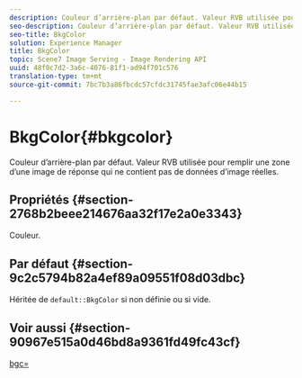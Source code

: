 ```yaml
---
description: Couleur d’arrière-plan par défaut. Valeur RVB utilisée pour remplir une zone d’une image de réponse qui ne contient pas de données d’image réelles.
seo-description: Couleur d’arrière-plan par défaut. Valeur RVB utilisée pour remplir une zone d’une image de réponse qui ne contient pas de données d’image réelles.
seo-title: BkgColor
solution: Experience Manager
title: BkgColor
topic: Scene7 Image Serving - Image Rendering API
uuid: 48f0c7d2-3a6c-4076-81f1-ad94f701c576
translation-type: tm+mt
source-git-commit: 7bc7b3a86fbcdc57cfdc31745fae3afc06e44b15

---
```



# BkgColor{#bkgcolor}

Couleur d’arrière-plan par défaut. Valeur RVB utilisée pour remplir une zone d’une image de réponse qui ne contient pas de données d’image réelles.

## Propriétés {#section-2768b2beee214676aa32f17e2a0e3343}

Couleur.

## Par défaut {#section-9c2c5794b82a4ef89a09551f08d03dbc}

Héritée de `default::BkgColor` si non définie ou si vide.

## Voir aussi {#section-90967e515a0d46bd8a9361fd49fc43cf}

[bgc=](../../../../../is-api/http-ref/image-serving-api-ref/c-http-protocol-reference/c-command-reference/r-bgc.md#reference-53376175f617446fbe5c69120f834b88)
